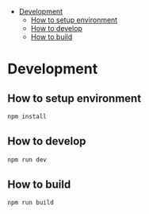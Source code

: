 - [Development](#org37c541b)
  - [How to setup environment](#orgccc34fa)
  - [How to develop](#org3ef1415)
  - [How to build](#org0a8d745)



<a id="org37c541b"></a>

# Development


<a id="orgccc34fa"></a>

## How to setup environment

```bash
npm install
```


<a id="org3ef1415"></a>

## How to develop

```bash
npm run dev
```


<a id="org0a8d745"></a>

## How to build

```bash
npm run build
```
